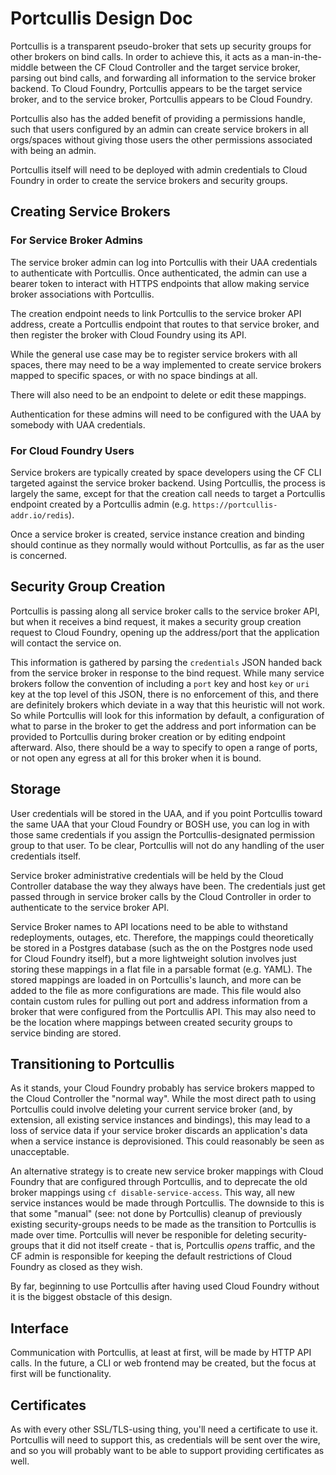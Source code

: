 # Portcullis Design Doc

Portcullis is a transparent pseudo-broker that sets up security groups for
other brokers on bind calls. In order to achieve this, it acts as a
man-in-the-middle between the CF Cloud Controller and the target service broker,
parsing out bind calls, and forwarding all information to the service broker
backend. To Cloud Foundry, Portcullis appears to be the target service broker,
and to the service broker, Portcullis appears to be Cloud Foundry.

Portcullis also has the added benefit of providing a permissions handle, such
that users configured by an admin can create service brokers in all orgs/spaces
without giving those users the other permissions associated with being an
admin.

Portcullis itself will need to be deployed with admin credentials to Cloud
Foundry in order to create the service brokers and security groups.

## Creating Service Brokers

### For Service Broker Admins

The service broker admin can log into Portcullis with their UAA credentials to
authenticate with Portcullis. Once authenticated, the admin can use a bearer
token to interact with HTTPS endpoints that allow making service broker
associations with Portcullis.

The creation endpoint needs to link Portcullis to the service broker API
address, create a Portcullis endpoint that routes to that service broker, and
then register the broker with Cloud Foundry using its API.

While the general use case may be to register service brokers with all
spaces, there may need to be a way implemented to create service brokers mapped to
specific spaces, or with no space bindings at all.

There will also need to be an endpoint to delete or edit these mappings.

Authentication for these admins will need to be configured with the UAA by
somebody with UAA credentials.

### For Cloud Foundry Users

Service brokers are typically created by space developers using the CF CLI
targeted against the service broker backend. Using Portcullis, the process is
largely the same, except for that the creation call needs to target a
Portcullis endpoint created by a Portcullis admin
(e.g. `https://portcullis-addr.io/redis`).

Once a service broker is created, service instance creation and binding
should continue as they normally would without Portcullis, as far as the user
is concerned.

## Security Group Creation

Portcullis is passing along all service broker calls to the service broker API,
but when it receives a bind request, it makes a security group creation
request to Cloud Foundry, opening up the address/port that the application
will contact the service on.

This information is gathered by parsing the
`credentials` JSON handed back from the service broker in response to the
bind request. While many service brokers follow the convention of including a
`port` key and host `key` or `uri` key at the top level of this JSON, there is
no enforcement of this, and there are definitely brokers which deviate in a way
that this heuristic will not work. So while Portcullis will look for this
information by default, a configuration of what to parse in the broker to get
the address and port information can be provided to Portcullis during broker
creation or by editing endpoint afterward. Also, there should be a way to specify
to open a range of ports, or not open any egress at all for this broker when it
is bound.

## Storage

User credentials will be stored in the UAA, and if you point Portcullis toward
the same UAA that your Cloud Foundry or BOSH use, you can log in with those same
credentials if you assign the Portcullis-designated permission group to that
user. To be clear, Portcullis will not do any handling of the user credentials
itself.

Service broker administrative credentials will be held by the Cloud Controller
database the way they always have been. The credentials just get passed through
in service broker calls by the Cloud Controller in order to authenticate to the
service broker API.

Service Broker names to API locations need to be able to withstand redeployments,
outages, etc. Therefore, the mappings could theoretically be stored in a
Postgres database (such as the on the Postgres node used for Cloud Foundry itself),
but a more lightweight solution involves just storing these mappings in a flat
file in a parsable format (e.g. YAML). The stored mappings are loaded in on
Portcullis's launch, and more can be added to the file as more configurations are
made. This file would also contain custom rules for pulling out port and address
information from a broker that were configured from the Portcullis API. This
may also need to be the location where mappings between created security groups
to service binding are stored.

## Transitioning to Portcullis

As it stands, your Cloud Foundry probably has service brokers mapped to the
Cloud Controller the "normal way". While the most direct path to using
Portcullis could involve deleting your current service broker (and, by extension,
all existing service instances and bindings), this may lead to a loss of service
data if your service broker discards an application's data when a service
instance is deprovisioned. This could reasonably be seen as unacceptable.

An alternative strategy is to create new service broker mappings with Cloud
Foundry that are configured through Portcullis, and to deprecate the old broker
mappings using `cf disable-service-access`. This way, all new service instances
would be made through Portcullis. The downside to this is that some "manual"
(see: not done by Portcullis) cleanup of previously existing security-groups
needs to be made as the transition to Portcullis is made over time. Portcullis
will never be responible for deleting security-groups that it did not itself
create - that is, Portcullis _opens_ traffic, and the CF admin is responsible
for keeping the default restrictions of Cloud Foundry as closed as they wish.

By far, beginning to use Portcullis after having used Cloud Foundry without it
is the biggest obstacle of this design.

## Interface

Communication with Portcullis, at least at first, will be made by HTTP API
calls. In the future, a CLI or web frontend may be created, but the focus at
first will be functionality.

## Certificates

As with every other SSL/TLS-using thing, you'll need a certificate to use it.
Portcullis will need to support this, as credentials will be sent over the wire,
and so you will probably want to be able to support providing certificates as well.